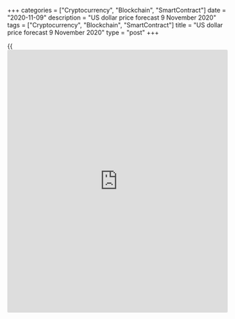 +++
categories = ["Cryptocurrency", "Blockchain", "SmartContract"]
date = "2020-11-09"
description = "US dollar price forecast 9 November 2020"
tags = ["Cryptocurrency", "Blockchain", "SmartContract"]
title = "US dollar price forecast 9 November 2020"
type = "post"
+++

{{<iframe id="large-banner" src="https://www.bounty.group/#slide=18.0" width="100%" height="600" scrolling="no" style="border: 0px solid rgb(216, 221, 230); border-radius: 3px;">}}

2020-11-09

2020-11-09

Dollar is set back by euphoria. Forecast as of 09.11.2020Dmitri
Demidenko

Investors continue trading the idea of Joe Biden becoming the president.
That is why the [S&P 500][1] features the best weekly rise since April
and pushes the EURUSD up. How long will it continue? Let us discuss the
Forex outlook and make up a [EURUSD][2] trading plan.

##  **Weekly US dollar fundamental analysis**

Euphoria rules the market. Investors forgot about both COVID-19, the US
fiscal stimulus's unsettled issue, and Donald Trump rejecting the voting
results. Traders are satisfied with the less uncertainty around Joe
Biden’s [policy](https://www.fintechee.com/policy/), hoping for lower volatility. Analysts suggest that the
divided Congress won’t allow Biden to carry out radical reforms in
tightening taxation and [regulation](https://www.playgroundfx.com/blog/forex-broker-regulation/) of technology companies. As a result,
the [S&P 500][1] grew by 7.3% in the first week of November, and the USD
dropped to the lowest level since early September.

How long will the euphoria last? History proves that starting from 2000,
if the [S&P 500][1] was growing on election day, it continued growing in
November and December. The first years of presidential [terms](https://www.fintechee.com/terms/) were also
favorable for the US stock indexes. The [S&P 500][1] grew by 18.6% on
average. However, the stock indexes’ trends during the time of the
divided Congress, which prevented the White House from carrying out
radical reforms, were controversial. During 45 years, starting from
1928, when one party controlled the US government, the stock market rose
at an average rate of 7.46% annually, up from 7.26% in 46 years when the
power was divided.

###  **Reaction of[S&P 500][1] to the political situation in USA **



 _Source_ _: Wall Street Journal_

In my opinion, the markets are going too fast. Investors want to join
the stock market’s uptrend, forgetting about the negative. However, are
some negative factors that should have their effect. First, political
uncertainty continues. Donald Trump is challenging the election results.
Because of the second round of voting in Georgia, we will know the
partisan makeup of the U.S. Senate only on January 5. It creates
obstacles to the agreement on the new fiscal stimulus. Until a fresh
stimulus is provided, the US economy will be slowing down, which presses
down both the global GDP and the risk appetite.

Second, the coronavirus vaccines haven’t yet been developed, and the
COVID-19 pandemic continues in the USA and in the euro area. The numbers
of new coronavirus cases, hospitalizations, and deaths are hitting all-
time highs, so [investor](https://www.fintechee.com/tutorial-for-forex-trading/investor-mode/)s’ optimism is surprising. The epidemiological
situation in Europe is deteriorating. France, Germany, and other
countries are locked down. This fact suggests that the divergence in the
economic growth and monetary [policy](https://www.fintechee.com/policy/) is in favor of the [EURUSD][2]
bears.

Finally, the U.S. dollar may not be falling amid the growth of the [S&P
500][1]. The negative correlation between stocks and the USD is the
strongest at the time of uncertainty, also because of the US
presidential election. Once uncertainty eases, the negative correlation
should stop working.

###  **Weekly[EURUSD][2] trading plan**

Euphoria rules the market, but it can’t last for long. If the
[EURUSD][2] bulls fail to hold the price above 1.188, the pair should
roll down to 1.183 and 1.1785. Otherwise, if the resistance is held up,
the euro could continue the rally up to $1.195-$1.196 and even $1.2.
Next, large traders should take some profits and exit the longs.

* * *

P.S. Did you like my article? Share it in social networks: it will be
the best “thank you" :)

Ask me questions and comment below. I’ll be glad to answer your
questions and give necessary explanations.

 **Useful links:**

  * I recommend trying to trade with a reliable broker [here][3]. The system allows you to trade by yourself or copy successful traders from all across the globe.
  * Use my promo-code BLOG for getting deposit bonus 50% on LiteForex platform. Just enter this code in the appropriate field while [depositing][4] your trading account.
  * Telegram chat for traders: <t.me/liteforexengchat>. We are sharing the signals and trading experience
  * Telegram channel with high-quality analytics, Forex reviews, training articles, and other useful things for traders <t.me/liteforex>

## Price chart of EURUSD in real time mode

The content of this article reflects the author’s opinion and does not
necessarily reflect the official position of LiteForex. The material
published on this page is provided for informational purposes only and
should not be considered as the provision of investment advice for the
purposes of Directive 2004/39/EC.

Rate this article:

{{value}}

( {{count}} {{title}} )

   1. my.liteforex.com/trading/chart?symbol=SPX&returnUrl=true
   2. my.liteforex.com/trading/chart?symbol=EURUSD&returnUrl=true
   3. my.liteforex.com/?category=analysts-opinions&slug=dollar-is-set-back-by-euphoria-forecast-as-of-09112020&openPopup=%2Fregistration%2Fpopup&utm_source=blog&utm_medium=article&utm_campaign=bonus
   4. my.liteforex.com/deposit/?category=analysts-opinions&slug=dollar-is-set-back-by-euphoria-forecast-as-of-09112020&promo_code=BLOG&utm_source=blog&utm_medium=article&utm_campaign=bonus